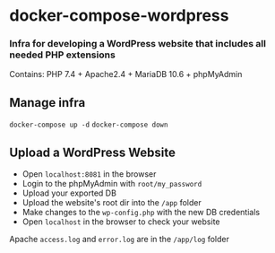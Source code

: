 # docker-compose-wordpress

### Infra for developing a WordPress website that includes all needed PHP extensions
Contains: PHP 7.4 + Apache2.4 + MariaDB 10.6 + phpMyAdmin

## Manage infra
`docker-compose up -d`
`docker-compose down`

## Upload a WordPress Website
* Open `localhost:8081` in the browser
* Login to the phpMyAdmin with `root/my_password`
* Upload your exported DB
* Upload the website's root dir into the `/app` folder
* Make changes to the `wp-config.php` with the new DB credentials
* Open `localhost` in the browser to check your website

Apache `access.log` and `error.log` are in the `/app/log` folder
